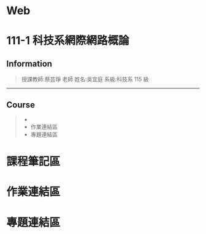 # Web
111-1 科技系網際網路概論
===========

## Information

>授課教師:蔡芸琤 老師
>姓名:吳宜庭
>系級:科技系 115 級

---------

## Course
>- [ID]: https://github.com/ett9292/Web#課程筆記區 "課程筆記區"
>- 作業連結區
>- 專題連結區

# 課程筆記區
>

# 作業連結區
>

# 專題連結區
